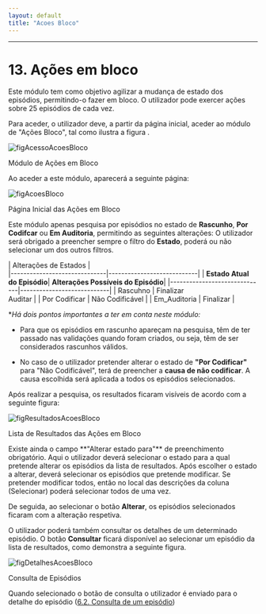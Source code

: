 ```yaml
---
layout: default
title: "Acoes Bloco"
---
```



---
<div id="acoesBloco"></div>

# 13. Ações em bloco

Este módulo tem como objetivo agilizar a mudança de estado dos episódios, permitindo-o fazer em bloco. O utilizador pode exercer ações sobre 25 episódios de cada vez.

Para aceder, o utilizador deve, a partir da página inicial, aceder ao módulo de "Ações Bloco", tal como ilustra a figura [](#figAcessoAcoesBloco). 

![figAcessoAcoesBloco](img/pages/14_1.jpg) 

<p class="caption" id="figAcessoAcoesBloco">Módulo de Ações em Bloco</p>

Ao aceder a este módulo, aparecerá a seguinte página:

![figAcoesBloco](img/pages/14_2.jpg)

<p class="caption" id="figAcessoAcoesBloco">Página Inicial das Ações em Bloco</p>

Este módulo apenas pesquisa por episódios no estado de **Rascunho**, **Por Codifcar** ou **Em Auditoria**, permitindo as seguintes alterações:
O utilizador será obrigado a preencher sempre o filtro do **Estado**, poderá ou não selecionar um dos outros filtros.

|  Alterações de Estados					                |    
|------------------------------|----------------------------|
| **Estado Atual do Episódio**| **Alterações Possíveis do Episódio**|
|------------------------------|----------------------------|
| Rascuhno	    	     	   | Finalizar <br> Auditar     |
| Por Codificar   			   | Não Codificável    	    |
| Em_Auditoria	 			   | Finalizar           	    |

**Há dois pontos importantes a ter em conta neste módulo:*

* Para que os episódios em rascunho apareçam na pesquisa, têm de ter passado nas validações quando foram criados, ou seja, têm de ser considerados rascunhos válidos.

* No caso de o utilizador pretender alterar o estado de **"Por Codificar"** para "Não Codificável", terá de preencher a **causa de não codificar**. A causa escolhida será aplicada a todos os episódios selecionados.

 
Após realizar a pesquisa, os resultados ficaram visíveis de acordo com a seguinte figura:

![figResultadosAcoesBloco](img/pages/14_3.jpg) 

<p class="caption" id="figResultadosAcoesBloco">Lista de Resultados das Ações em Bloco</p>
Existe ainda o campo **"Alterar estado para"** de preenchimento obrigatório. Aqui o utilizador deverá selecionar o estado para a qual pretende alterar os episódios da lista de resultados.
Após escolher o estado a alterar, deverá selecionar os episódios que pretende modificar. Se pretender modificar todos, então no local das descrições da coluna (Selecionar) poderá selecionar todos de uma vez.

De seguida, ao selecionar o botão **Alterar**, os episódios selecionados ficaram com a alteração respetiva.

O utilizador poderá também consultar os detalhes de um determinado episódio. O botão **Consultar** ficará disponível ao selecionar um episódio da lista de resultados, como demonstra a seguinte figura.

![figDetalhesAcoesBloco](img/pages/14_4.jpg) 

<p class="caption" id="figResultadosAcoesBloco">Consulta de Episódios</p>

Quando selecionado o botão de consulta o utilizador é enviado para o detalhe do episódio ([6.2. Consulta de um episódio](#codificacao-consulta-de-episodios))
